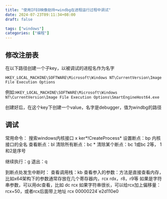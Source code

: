```yaml
---
title: "使用IFEO映像劫持+windbg在进程运行过程中调试"
date: 2024-07-23T09:11:34+08:00
draft: false

tags: ["windows"]
categories: ["编程"]
---
```


## 修改注册表

在以下路径创建一个子key，以被调试的进程名作为名字

`HKEY_LOCAL_MACHINE\SOFTWARE\Microsoft\Windows NT\CurrentVersion\Image File Execution Options`

例如:`HKEY_LOCAL_MACHINE\SOFTWARE\Microsoft\Windows NT\CurrentVersion\Image File Execution Options\SmartEngineHost64.exe`

创建好后，在这个key下创建一个value，名字是debugger，值为windbg的路径

## 调试

常用命令：
搜索windows内核接口 x ker*!CreateProcess*
设置断点：bp 内核接口的全名
查看断点：bl
清除所有断点：bc *
清除某个断点：bc 1或bc 2等， 1和2是序号

继续执行：g
退出：q

到断点处发生中断时：
查看调用栈：kb
查看参入的参数：方法是直接查看内存，比如x64架构下的参数通常存放在几个寄存器内，rcx  rdx，r8，r9等
如果是字符串参数，可以用dc查看，比如 dc rcx
如果字符串很长，可以给rcx加上偏移量：rcx+50，或者rcx后面带上地址 rcx 00000224`e2d110e0
